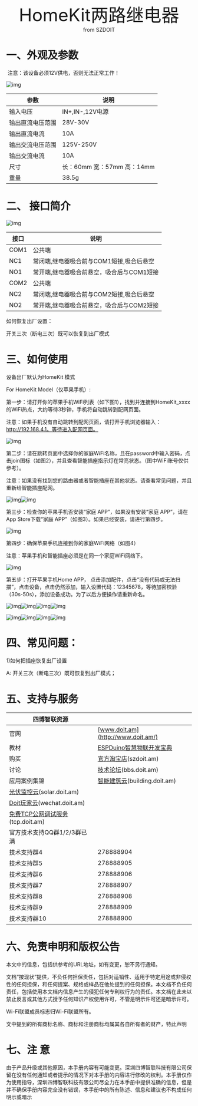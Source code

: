  <center> <font size=10> HomeKit两路继电器 </font></center>

<center> from SZDOIT </center>



# 一、外观及参数

​	注意：该设备必须12V供电，否则无法正常工作！

![img](wps21.jpg) 

| 参数             | 说明                       |
| ---------------- | -------------------------- |
| 输入电压         | IN+,IN-,12V电源            |
| 输出直流电压范围 | 28V-30V                    |
| 输出直流电流     | 10A                        |
| 输出交流电压范围 | 125V-250V                  |
| 输出交流电流     | 10A                        |
| 尺寸             | 长：60mm 宽：57mm 高：14mm |
| 重量             | 38.5g                      |

# 二、 接口简介

![img](wps22.jpg) 

| 接口 | 说明                                      |
| ---- | ----------------------------------------- |
| COM1 | 公共端                                    |
| NC1  | 常闭端,继电器吸合前与COM1短接,吸合后悬空  |
| NO1  | 常开端,继电器吸合前悬空，吸合后与COM1短接 |
| COM2 | 公共端                                    |
| NC2  | 常闭端,继电器吸合前与COM2短接,吸合后悬空  |
| NO2  | 常开端,继电器吸合前悬空，吸合后与COM2短接 |

如何恢复出厂设置：

开关三次（断电三次）既可以恢复到出厂模式

# 三、如何使用

设备出厂默认为HomeKit 模式

For HomeKit Model（仅苹果手机）:

第一步：请打开你的苹果手机WiFi列表（如下图1），找到并连接到HomeKit_xxxx 的WiFi热点，大约等待3秒钟，手机将自动跳转到配网页面。

注意：如果手机没有自动跳转到配网页面，请打开手机浏览器输入：http://192.168.4.1。等待进入配网页面。

![img](wps23.jpg) 

第二步：请在跳转页面中选择你的家庭WiFi名称，且在password中输入密码，点击join图标（如图2），并且查看智能插座指示灯在常亮状态。（图中WiFi账号仅供参考）。

注意：如果没有找到您的路由器或者智能插座在其他状态。请查看常见问题，并且重新给智能插座配网。

![img](wps24.jpg)![img](wps25.jpg) 

第三步：检查你的苹果手机否安装“家庭 APP”，如果没有安装“家庭 APP”，请在App Store下载“家庭 APP”（如图3）。如果已经安装，请进行第四步。

 

![img](wps26.jpg) 

第四步：确保苹果手机连接到你的家庭WiFi网络（如图4）

注意：苹果手机和智能插座必须是在同一个家庭WiFi网络下。

![img](wps27.jpg) 

第五步：打开苹果手机Home APP， 点击添加配件，点击“没有代码或无法扫描”，点击设备，点击仍然添加，输入设置代码：12345678，等待加密校验（30s-50s），添加设备成功。为了以后方便操作请重新命名。

![img](wps28.png)![img](wps29.png)![img](wps30.jpg)![img](wps31.png)

![img](wps32.png)![img](wps33.jpg)![img](wps34.jpg)![img](wps35.jpg)

 

# 四、常见问题：

1)如何把插座恢复出厂设置

A: 开关三次（断电三次）既可恢复到出厂模式；



# 五、支持与服务

| 四博智联资源                                           |                                                              |
| ------------------------------------------------------ | ------------------------------------------------------------ |
| 官网                                                   | [www.doit.am](http://www.doit.am/)                           |
| 教材                                                   | [ESPDuino智慧物联开发宝典](https://item.taobao.com/item.htm?spm=a1z10.3-c.w4002-7420449993.9.Bgp1Ll&id=520583000610) |
| 购买                                                   | [官方淘宝店](https://szdoit.taobao.com/)(szdoit.am)          |
| 讨论                                                   | [技术论坛](http://bbs.doit.am/forum.php)(bbs.doit.am)        |
| 应用案例集锦                                           | [智能建筑云](http://building.doit.am)(building.doit.am)      |
| [光伏监控云](http://solar.doit.am)(solar.doit.am)      |                                                              |
| [Doit玩家云](http://wechat.doit.am)(wechat.doit.am)    |                                                              |
| [免费TCP公网调试服务](http://tcp.doit.am)(tcp.doit.am) |                                                              |
| 官方技术支持QQ群1/2/3群已满                            |                                                              |
| 技术支持群4                                            | 278888904                                                    |
| 技术支持群5                                            | 278888905                                                    |
| 技术支持群6                                            | 278888906                                                    |
| 技术支持群7                                            | 278888907                                                    |
| 技术支持群8                                            | 278888908                                                    |
| 技术支持群9                                            | 278888909                                                    |
| 技术支持群10                                           | 278888900                                                    |

# 六、免责申明和版权公告

本文中的信息，包括供参考的URL地址，如有变更，恕不另行通知。 

文档“按现状”提供，不负任何担保责任，包括对适销性、适用于特定用途或非侵权性的任何担保，和任何提案、规格或样品在他处提到的任何担保。本文档不负任何责任，包括使用本文档内信息产生的侵犯任何专利权行为的责任。本文档在此未以禁止反言或其他方式授予任何知识产权使用许可，不管是明示许可还是暗示许可。 

Wi-Fi联盟成员标志归Wi-Fi联盟所有。

文中提到的所有商标名称、商标和注册商标均属其各自所有者的财产，特此声明

# 七、注 意

由于产品升级或其他原因，本手册内容有可能变更。深圳四博智联科技有限公司保留在没有任何通知或者提示的情况下对本手册的内容进行修改的权利。本手册仅作为使用指导，深圳四博智联科技有限公司尽全力在本手册中提供准确的信息，但是并不确保手册内容完全没有错误，本手册中的所有陈述、信息和建议也不构成任何明示或暗示